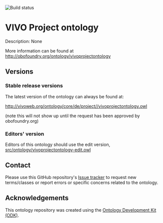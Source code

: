 ![Build status](https://github.com/guescinr/vivo-project-ontology/actions/workflows/qc.yml/badge.svg?)

# VIVO Project ontology

Description: None

More information can be found at http://obofoundry.org/ontology/vivoprojectontology

## Versions

### Stable release versions

The latest version of the ontology can always be found at:

http://vivoweb.org/ontology/core/de/project//vivoprojectontology.owl

(note this will not show up until the request has been approved by obofoundry.org)

### Editors' version

Editors of this ontology should use the edit version, [src/ontology/vivoprojectontology-edit.owl](src/ontology/vivoprojectontology-edit.owl)

## Contact

Please use this GitHub repository's [Issue tracker](https://github.com/guescinr/vivo-project-ontology/issues) to request new terms/classes or report errors or specific concerns related to the ontology.

## Acknowledgements

This ontology repository was created using the [Ontology Development Kit (ODK)](https://github.com/INCATools/ontology-development-kit).
